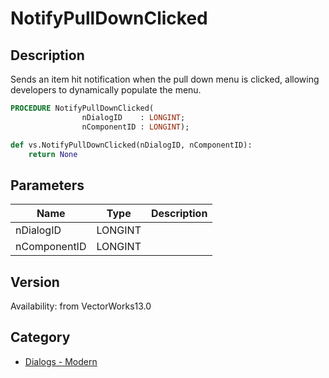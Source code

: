 # NotifyPullDownClicked

## Description
Sends an item hit notification when the pull down menu is clicked, allowing developers to dynamically populate the menu.

```pascal
PROCEDURE NotifyPullDownClicked(
				nDialogID    : LONGINT;
				nComponentID : LONGINT);
```

```python
def vs.NotifyPullDownClicked(nDialogID, nComponentID):
    return None
```

## Parameters
|Name|Type|Description|
|---|---|---|
|nDialogID|LONGINT|   |
|nComponentID|LONGINT|   |

## Version
Availability: from VectorWorks13.0

## Category
* [Dialogs - Modern](../Categories/Dialogs%20-%20Modern.md)
